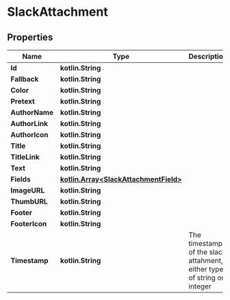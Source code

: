 
# SlackAttachment

## Properties
Name | Type | Description | Notes
------------ | ------------- | ------------- | -------------
**Id** | **kotlin.String** |  |  [optional]
**Fallback** | **kotlin.String** |  |  [optional]
**Color** | **kotlin.String** |  |  [optional]
**Pretext** | **kotlin.String** |  |  [optional]
**AuthorName** | **kotlin.String** |  |  [optional]
**AuthorLink** | **kotlin.String** |  |  [optional]
**AuthorIcon** | **kotlin.String** |  |  [optional]
**Title** | **kotlin.String** |  |  [optional]
**TitleLink** | **kotlin.String** |  |  [optional]
**Text** | **kotlin.String** |  |  [optional]
**Fields** | [**kotlin.Array&lt;SlackAttachmentField&gt;**](SlackAttachmentField.md) |  |  [optional]
**ImageURL** | **kotlin.String** |  |  [optional]
**ThumbURL** | **kotlin.String** |  |  [optional]
**Footer** | **kotlin.String** |  |  [optional]
**FooterIcon** | **kotlin.String** |  |  [optional]
**Timestamp** | **kotlin.String** | The timestamp of the slack attahment, either type of string or integer |  [optional]




